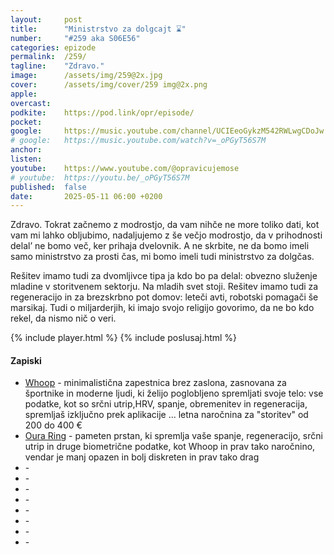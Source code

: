 ```yaml
---
layout: 	post
title:  	"Ministrstvo za dolgcajt ⌛️"
number: 	"#259 aka S06E56"
categories:	epizode
permalink:	/259/
tagline: 	"Zdravo."
image:		/assets/img/259@2x.jpg
cover:		/assets/img/cover/259 img@2x.png
apple:		
overcast:	
podkite:	https://pod.link/opr/episode/
pocket:		
google:		https://music.youtube.com/channel/UCIEeoGykzM542RWLwgCDoJw
# google:	https://music.youtube.com/watch?v=_oPGyT56S7M
anchor:		
listen:		
youtube:	https://www.youtube.com/@opravicujemose
# youtube:	https://youtu.be/_oPGyT56S7M
published:	false
date: 		2025-05-11 06:00 +0200
---
```


Zdravo. Tokrat začnemo z modrostjo, da vam nihče ne more toliko dati, kot vam mi lahko obljubimo, nadaljujemo z še večjo modrostjo, da v prihodnosti delal’ ne bomo več, ker prihaja dvelovnik. A ne skrbite, ne da bomo imeli samo ministrstvo za prosti čas, mi bomo imeli tudi ministrstvo za dolgčas. 

Rešitev imamo tudi za dvomljivce tipa ja kdo bo pa delal: obvezno služenje mladine v storitvenem sektorju. Na mladih svet stoji. Rešitev imamo tudi za regeneracijo in za brezskrbno pot domov: leteči avti, robotski pomagači še marsikaj. Tudi o miljarderjih, ki imajo svojo religijo govorimo, da ne bo kdo rekel, da nismo nič o veri. 

{% include player.html %}
{% include poslusaj.html %}

<!--break-->

#### Zapiski

- [Whoop](https://www.whoop.com/eu/en/) - minimalistična zapestnica brez zaslona, zasnovana za športnike in moderne ljudi, ki želijo poglobljeno spremljati svoje telo: vse podatke, kot so srčni utrip,HRV, spanje, obremenitev in regeneracija, spremljaš izključno prek aplikacije ... letna naročnina za "storitev" od 200 do 400 €
- [Oura Ring](https://ouraring.com/) - pameten prstan, ki spremlja vaše spanje, regeneracijo, srčni utrip in druge biometrične podatke, kot Whoop in prav tako naročnino, vendar je manj opazen in bolj diskreten in prav tako drag 
- []() - 
- []() - 
- []() - 
- []() - 
- []() - 
- []() - 
- []() - 
- []() - 